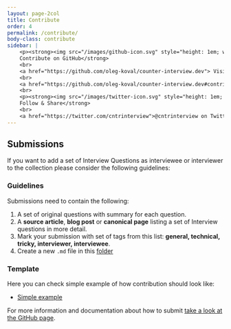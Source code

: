 ```yaml
---
layout: page-2col
title: Contribute
order: 4
permalink: /contribute/
body-class: contribute
sidebar: |
    <p><strong><img src="/images/github-icon.svg" style="height: 1em; width: auto;" alt="Contribute to this project on GitHub">
    Contribute on GitHub</strong>
    <br>
    <a href="https://github.com/oleg-koval/counter-interview.dev"> Visit the GitHub repository</a>
    <br>
    <a href="https://github.com/oleg-koval/counter-interview.dev#contributing"> Submitting</a>
    <br>
    <p><strong><img src="/images/twitter-icon.svg" style="height: 1em; width: auto;" alt="Twitter">
    Follow & Share</strong>
    <br>
    <a href="https://twitter.com/cntrinterview">@cntrinterview on Twitter</a></p>
---
```


## Submissions

If you want to add a set of Interview Questions as interviewee or interviewer to the collection please consider the following guidelines:

### Guidelines

Submissions need to contain the following:

1.  A set of original questions with summary for each question.
2.  A **source article**, **blog post** or **canonical page** listing a set of Interview questions in more detail.
3.  Mark your submission with set of tags from this list: **general, technical, tricky, interviewer, interviewee**.
4.  Create a new `.md` file in this [folder](https://github.com/oleg-koval/counter-interview.dev/tree/master/_examples)

### Template

Here you can check simple example of how contribution should look like:

-   [Simple example](https://github.com/oleg-koval/counter-interview.dev/blob/master/questions.example.md)

For more information and documentation about how to submit [take a look at the GitHub page](https://github.com/oleg-koval/counter-interview.dev#contributing).
